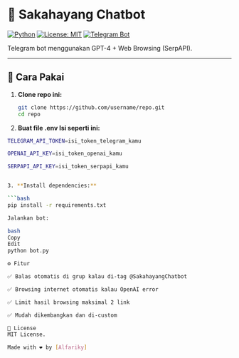 # 🤖 Sakahayang Chatbot

[![Python](https://img.shields.io/badge/Python-3.10%2B-blue?logo=python)](https://www.python.org/)
[![License: MIT](https://img.shields.io/badge/License-MIT-yellow.svg)](https://opensource.org/licenses/MIT)
[![Telegram Bot](https://img.shields.io/badge/Telegram-Bot-0088cc?logo=telegram)](https://telegram.org/)

Telegram bot menggunakan GPT-4 + Web Browsing (SerpAPI).

---

## 🚀 Cara Pakai

1. **Clone repo ini:**
   ```bash
   git clone https://github.com/username/repo.git
   cd repo
   
2. **Buat file .env Isi seperti ini:**
```bash
TELEGRAM_API_TOKEN=isi_token_telegram_kamu

OPENAI_API_KEY=isi_token_openai_kamu

SERPAPI_API_KEY=isi_token_serpapi_kamu


3. **Install dependencies:**

```bash
pip install -r requirements.txt

Jalankan bot:

bash
Copy
Edit
python bot.py

⚙️ Fitur

✅ Balas otomatis di grup kalau di-tag @SakahayangChatbot

✅ Browsing internet otomatis kalau OpenAI error

✅ Limit hasil browsing maksimal 2 link

✅ Mudah dikembangkan dan di-custom

📜 License
MIT License.

Made with ❤️ by [Alfariky]
